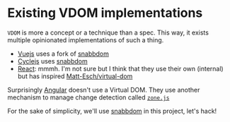 # Existing VDOM implementations

`VDOM` is more a concept or a technique than a spec. This way, it exists multiple opinionated implementations of such a thing.

- [Vuejs](https://vuejs.org/) uses a fork of [snabbdom](https://github.com/snabbdom/snabbdom)
- [Cyclejs](https://cycle.js.org/) uses [snabbdom](https://github.com/snabbdom/snabbdom)
- [React](https://reactjs.org/): mmmh. I'm not sure but I think that they use their own (internal) but has inspired [Matt-Esch/virtual-dom](https://github.com/Matt-Esch/virtual-dom)

Surprisingly [Angular](http://angular.io/) doesn't use a Virtual DOM. They use another mechanism to manage change detection called [`zone.js`](https://github.com/angular/zone.js/)

For the sake of simplicity, we'll use [snabbdom](https://github.com/snabbdom/snabbdom) in this project, let's hack!
